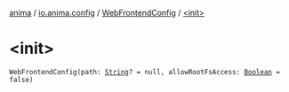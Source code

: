 [anima](../../index.md) / [io.anima.config](../index.md) / [WebFrontendConfig](index.md) / [&lt;init&gt;](./-init-.md)

# &lt;init&gt;

`WebFrontendConfig(path: `[`String`](https://kotlinlang.org/api/latest/jvm/stdlib/kotlin/-string/index.html)`? = null, allowRootFsAccess: `[`Boolean`](https://kotlinlang.org/api/latest/jvm/stdlib/kotlin/-boolean/index.html)` = false)`